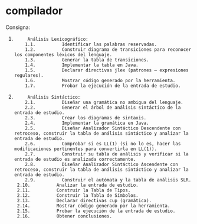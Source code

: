 # compilador 
Consigna:

1.          Análisis Lexicográfico:
           1.1.          Identificar las palabras reservadas.
           1.2.          Construir diagrama de transiciones para reconocer los componentes léxicos del lenguaje.
           1.3.          Generar la tabla de transiciones.
           1.4.          Implementar la tabla en Java.
           1.5.          Declarar directivas jlex (patrones – expresiones regulares).
           1.6.          Mostrar código generado por la herramienta.
           1.7.          Probar la ejecución de la entrada de estudio.
2.          Análisis Sintáctico:
           2.1.          Diseñar una gramática no ambigua del lenguaje.
           2.2.          Generar el árbol de análisis sintáctico de la entrada de estudio.
           2.3.          Crear los diagramas de sintaxis.
           2.4.          Implementar la gramática en Java.
           2.5.          Diseñar Analizador Sintáctico Descendente con retroceso, construir la tabla de análisis sintáctico y analizar la entrada de estudio.
           2.6.          Comprobar si es LL(1) (si no lo es, hacer las modificaciones pertinentes para convertirla en LL(1)).
           2.7.          Construir su tabla de análisis y verificar si la entrada de estudio es analizada correctamente.
           2.8.          Diseñar Analizador Sintáctico Ascendente con retroceso, construir la tabla de análisis sintáctico y analizar la entrada de estudio.
           2.9.          Construir el autómata y la tabla de análisis SLR.
        2.10.          Analizar la entrada de estudio.
        2.11.          Construir la Tabla de Tipos.
        2.12.          Construir la Tabla de Símbolos.
        2.13.          Declarar directivas cup (gramática).
        2.14.          Mostrar código generado por la herramienta.
        2.15.          Probar la ejecución de la entrada de estudio.
        2.16.          Obtener conclusiones.
